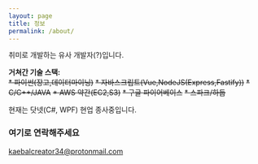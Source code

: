 ```yaml
---
layout: page
title: 정보
permalink: /about/
---
```


취미로 개발하는 유사 개발자(?)입니다.

__거쳐간 기술 스택:__  
~~* 파이썬(장고,데이터마이닝)~~
~~* 자바스크립트(Vue,NodeJS(Express,Fastify))~~
~~* C/C++/JAVA~~
~~* AWS 약간(EC2,S3)~~
~~* 구글 파이어베이스~~
~~* 스파크/하둡~~

현재는 닷넷(C#, WPF) 현업 종사중입니다.

### 여기로 연락해주세요

[kaebalcreator34@protonmail.com](mailto:kaebalcreator34@protonmail.com)
